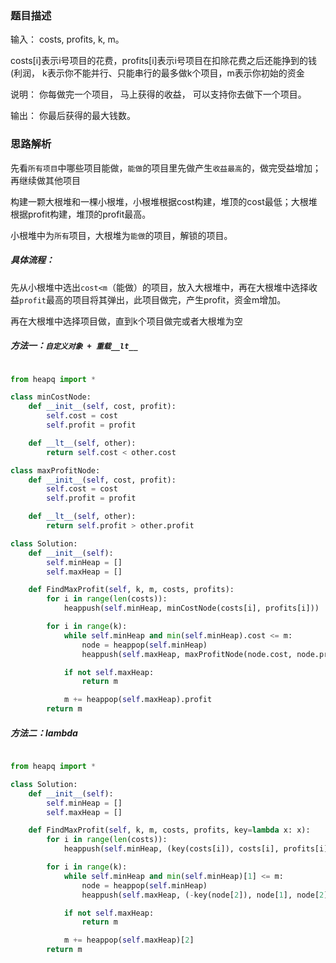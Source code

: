 ### 题目描述

输入： costs, profits, k, m。 

costs[i]表示i号项目的花费，profits[i]表示i号项目在扣除花费之后还能挣到的钱(利润， k表示你不能并行、只能串行的最多做k个项目，m表示你初始的资金

说明： 你每做完一个项目， 马上获得的收益， 可以支持你去做下一个项目。

输出： 你最后获得的最大钱数。

### 思路解析

先看`所有项目`中哪些项目能做，`能做`的项目里先做产生`收益最高`的，做完受益增加；再继续做其他项目

构建一颗大根堆和一棵小根堆，小根堆根据cost构建，堆顶的cost最低；大根堆根据profit构建，堆顶的profit最高。

小根堆中为`所有`项目，大根堆为`能做`的项目，解锁的项目。

##### 具体流程：

先从小根堆中选出`cost<m`（能做）的项目，放入大根堆中，再在大根堆中选择收益`profit`最高的项目将其弹出，此项目做完，产生profit，资金m增加。

再在大根堆中选择项目做，直到k个项目做完或者大根堆为空

##### 方法一：`自定义对象 + 重载__lt__`

```python

from heapq import *

class minCostNode:
    def __init__(self, cost, profit):
        self.cost = cost
        self.profit = profit

    def __lt__(self, other):
        return self.cost < other.cost

class maxProfitNode:
    def __init__(self, cost, profit):
        self.cost = cost
        self.profit = profit

    def __lt__(self, other):
        return self.profit > other.profit

class Solution:
    def __init__(self):
        self.minHeap = []
        self.maxHeap = []

    def FindMaxProfit(self, k, m, costs, profits):
        for i in range(len(costs)):
            heappush(self.minHeap, minCostNode(costs[i], profits[i]))

        for i in range(k):
            while self.minHeap and min(self.minHeap).cost <= m:
                node = heappop(self.minHeap)
                heappush(self.maxHeap, maxProfitNode(node.cost, node.profit))

            if not self.maxHeap:
                return m

            m += heappop(self.maxHeap).profit
        return m

```

##### 方法二：lambda

```python

from heapq import *

class Solution:
    def __init__(self):
        self.minHeap = []
        self.maxHeap = []

    def FindMaxProfit(self, k, m, costs, profits, key=lambda x: x):
        for i in range(len(costs)):
            heappush(self.minHeap, (key(costs[i]), costs[i], profits[i]))

        for i in range(k):
            while self.minHeap and min(self.minHeap)[1] <= m:
                node = heappop(self.minHeap)
                heappush(self.maxHeap, (-key(node[2]), node[1], node[2]))

            if not self.maxHeap:
                return m

            m += heappop(self.maxHeap)[2]
        return m

```

